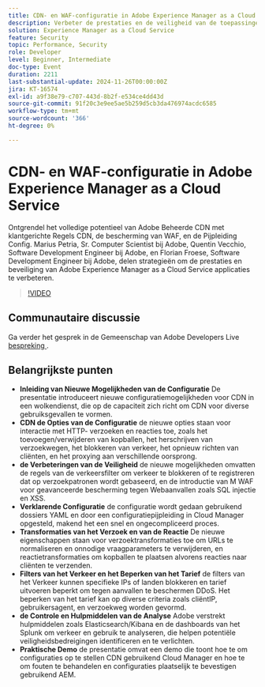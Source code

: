 ```yaml
---
title: CDN- en WAF-configuratie in Adobe Experience Manager as a Cloud Service
description: Verbeter de prestaties en de veiligheid van de toepassingen van Adobe Experience Manager as a Cloud Service met klantgerichte CDN regels, de bescherming van WAF, en de Pijpleiding Config, zoals die door de deskundigen van Adobe wordt gedeeld.
solution: Experience Manager as a Cloud Service
feature: Security
topic: Performance, Security
role: Developer
level: Beginner, Intermediate
doc-type: Event
duration: 2211
last-substantial-update: 2024-11-26T00:00:00Z
jira: KT-16574
exl-id: a9f38e79-c707-443d-8b2f-e534ce4dd43d
source-git-commit: 91f20c3e9ee5ae5b259d5cb3da476974acdc6585
workflow-type: tm+mt
source-wordcount: '366'
ht-degree: 0%

---
```


# CDN- en WAF-configuratie in Adobe Experience Manager as a Cloud Service

Ontgrendel het volledige potentieel van Adobe Beheerde CDN met klantgerichte Regels CDN, de bescherming van WAF, en de Pijpleiding Config. Marius Petria, Sr. Computer Scientist bij Adobe, Quentin Vecchio, Software Development Engineer bij Adobe, en Florian Froese, Software Development Engineer bij Adobe, delen strategieën om de prestaties en beveiliging van Adobe Experience Manager as a Cloud Service applicaties te verbeteren.

>[!VIDEO](https://video.tv.adobe.com/v/3440608/?learn=on&enablevpops&captions=dut)

## Communautaire discussie

Ga verder het gesprek in de Gemeenschap van Adobe Developers Live [ bespreking ](https://adobe.ly/3O0TyYa).

## Belangrijkste punten

* **Inleiding van Nieuwe Mogelijkheden van de Configuratie** De presentatie introduceert nieuwe configuratiemogelijkheden voor CDN in een wolkendienst, die op de capaciteit zich richt om CDN voor diverse gebruiksgevallen te vormen.
* **CDN de Opties van de Configuratie** de nieuwe opties staan voor interactie met HTTP- verzoeken en reacties toe, zoals het toevoegen/verwijderen van kopballen, het herschrijven van verzoekwegen, het blokkeren van verkeer, het opnieuw richten van cliënten, en het proxying aan verschillende oorsprong.
* **de Verbeteringen van de Veiligheid** de nieuwe mogelijkheden omvatten de regels van de verkeersfilter om verkeer te blokkeren of te registreren dat op verzoekpatronen wordt gebaseerd, en de introductie van M WAF voor geavanceerde bescherming tegen Webaanvallen zoals SQL injectie en XSS.
* **Verklarende Configuratie** de configuratie wordt gedaan gebruikend dossiers YAML en door een configuratiepijpleiding in Cloud Manager opgesteld, makend het een snel en ongecompliceerd proces.
* **Transformaties van het Verzoek en van de Reactie** De nieuwe eigenschappen staan voor verzoektransformaties toe om URLs te normaliseren en onnodige vraagparameters te verwijderen, en reactietransformaties om kopballen te plaatsen alvorens reacties naar cliënten te verzenden.
* **Filters van het Verkeer en het Beperken van het Tarief** de filters van het Verkeer kunnen specifieke IPs of landen blokkeren en tarief uitvoeren beperkt om tegen aanvallen te beschermen DDoS. Het beperken van het tarief kan op diverse criteria zoals cliëntIP, gebruikersagent, en verzoekweg worden gevormd.
* **de Controle en Hulpmiddelen van de Analyse** Adobe verstrekt hulpmiddelen zoals Elasticsearch/Kibana en de dashboards van het Splunk om verkeer en gebruik te analyseren, die helpen potentiële veiligheidsbedreigingen identificeren en te verlichten.
* **Praktische Demo** de presentatie omvat een demo die toont hoe te om configuraties op te stellen CDN gebruikend Cloud Manager en hoe te om fouten te behandelen en configuraties plaatselijk te bevestigen gebruikend AEM.
